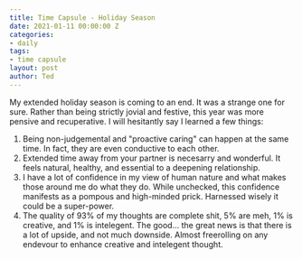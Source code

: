 ```yaml
---
title: Time Capsule - Holiday Season
date: 2021-01-11 00:00:00 Z
categories:
- daily
tags:
- time capsule
layout: post
author: Ted
---
```


My extended holiday season is coming to an end. It was a strange one for sure. Rather than being strictly jovial and festive, this year was more pensive and recuperative. I will hesitantly say I learned a few things:

1. Being non-judgemental and "proactive caring" can happen at the same time. In fact, they are even conductive to each other.
1. Extended time away from your partner is necesarry and wonderful. It feels natural, healthy, and essential to a deepening relationship.
1. I have a lot of confidence in my view of human nature and what makes those around me do what they do. While unchecked, this confidence manifests as a pompous and high-minded prick. Harnessed wisely it could be a super-power.
1. The quality of 93% of my thoughts are complete shit, 5% are meh, 1% is creative, and 1% is intelegent. The good... the great news is that there is a lot of upside, and not much downside. Almost freerolling on any endevour to enhance creative and intelegent thought.
